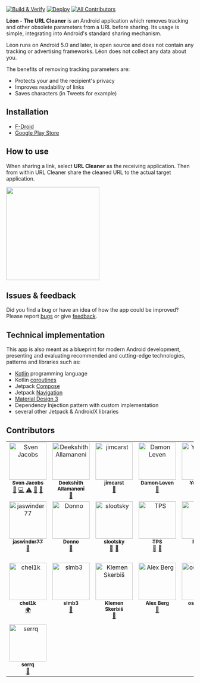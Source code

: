 [![Build & Verify](https://github.com/svenjacobs/leon/actions/workflows/build.yml/badge.svg)](https://github.com/svenjacobs/leon/actions/workflows/build.yml) [![Deploy](https://github.com/svenjacobs/leon/actions/workflows/deploy.yml/badge.svg)](https://github.com/svenjacobs/leon/actions/workflows/deploy.yml) <!-- ALL-CONTRIBUTORS-BADGE:START - Do not remove or modify this section -->
[![All Contributors](https://img.shields.io/badge/all_contributors-22-orange.svg?style=flat-square)](#contributors-)
<!-- ALL-CONTRIBUTORS-BADGE:END -->

**Léon - The URL Cleaner** is an Android application which removes tracking and other obsolete
parameters from a URL before sharing. Its usage is simple, integrating into Android's standard
sharing mechanism.

Léon runs on Android 5.0 and later, is open source and does not contain any tracking or advertising
frameworks. Léon does not collect any data about you.

The benefits of removing tracking parameters are:

- Protects your and the recipient's privacy
- Improves readability of links
- Saves characters (in Tweets for example)

## Installation

- [F-Droid](https://www.f-droid.org/packages/com.svenjacobs.app.leon/)
- [Google Play Store](https://play.google.com/store/apps/details?id=com.svenjacobs.app.leon)

## How to use

When sharing a link, select **URL Cleaner** as the receiving application. Then from within URL
Cleaner share the cleaned URL to the actual target application.

<img src="./app/src/main/res/drawable-nodpi/howto_pixel_5.webp" width="250" />

## Issues & feedback

Did you find a bug or have an idea of how the app could be improved? Please report
[bugs](https://github.com/svenjacobs/leon/issues) or give
[feedback](https://github.com/svenjacobs/leon/discussions).

## Technical implementation

This app is also meant as a blueprint for modern Android development, presenting and evaluating
recommended and cutting-edge technologies, patterns and libraries such as:

- [Kotlin](https://kotlinlang.org/) programming language
- Kotlin [coroutines](https://kotlinlang.org/docs/coroutines-overview.html)
- Jetpack [Compose](https://developer.android.com/jetpack/compose)
- Jetpack [Navigation](https://developer.android.com/guide/navigation)
- [Material Design 3](https://m3.material.io/)
- Dependency Injection pattern with custom implementation
- several other Jetpack & AndroidX libraries

## Contributors

<!-- ALL-CONTRIBUTORS-LIST:START - Do not remove or modify this section -->
<!-- prettier-ignore-start -->
<!-- markdownlint-disable -->
<table>
  <tbody>
    <tr>
      <td align="center" valign="top" width="14.28%"><a href="http://svenjacobs.com"><img src="https://avatars.githubusercontent.com/u/255313?v=4?s=100" width="100px;" alt="Sven Jacobs"/><br /><sub><b>Sven Jacobs</b></sub></a><br /><a href="#maintenance-svenjacobs" title="Maintenance">🚧</a> <a href="https://github.com/svenjacobs/leon/commits?author=svenjacobs" title="Code">💻</a> <a href="https://github.com/svenjacobs/leon/commits?author=svenjacobs" title="Tests">⚠️</a> <a href="https://github.com/svenjacobs/leon/commits?author=svenjacobs" title="Documentation">📖</a> <a href="#ideas-svenjacobs" title="Ideas, Planning, & Feedback">🤔</a></td>
      <td align="center" valign="top" width="14.28%"><a href="http://meet.deekshith.in"><img src="https://avatars.githubusercontent.com/u/2568945?v=4?s=100" width="100px;" alt="Deekshith Allamaneni"/><br /><sub><b>Deekshith Allamaneni</b></sub></a><br /><a href="#ideas-adeekshith" title="Ideas, Planning, & Feedback">🤔</a></td>
      <td align="center" valign="top" width="14.28%"><a href="https://github.com/jimcarst"><img src="https://avatars.githubusercontent.com/u/37066510?v=4?s=100" width="100px;" alt="jimcarst"/><br /><sub><b>jimcarst</b></sub></a><br /><a href="#ideas-jimcarst" title="Ideas, Planning, & Feedback">🤔</a></td>
      <td align="center" valign="top" width="14.28%"><a href="http://openfoxblog.leven.dev"><img src="https://avatars.githubusercontent.com/u/39553804?v=4?s=100" width="100px;" alt="Damon Leven"/><br /><sub><b>Damon Leven</b></sub></a><br /><a href="#ideas-MCWertGaming" title="Ideas, Planning, & Feedback">🤔</a></td>
      <td align="center" valign="top" width="14.28%"><a href="https://github.com/EasyVector"><img src="https://avatars.githubusercontent.com/u/25502419?v=4?s=100" width="100px;" alt="Yuhui Su"/><br /><sub><b>Yuhui Su</b></sub></a><br /><a href="https://github.com/svenjacobs/leon/commits?author=EasyVector" title="Code">💻</a></td>
      <td align="center" valign="top" width="14.28%"><a href="https://github.com/bangzek"><img src="https://avatars.githubusercontent.com/u/5100725?v=4?s=100" width="100px;" alt="Zakaria"/><br /><sub><b>Zakaria</b></sub></a><br /><a href="#ideas-bangzek" title="Ideas, Planning, & Feedback">🤔</a></td>
      <td align="center" valign="top" width="14.28%"><a href="https://github.com/pludi"><img src="https://avatars.githubusercontent.com/u/2112148?v=4?s=100" width="100px;" alt="Peter L."/><br /><sub><b>Peter L.</b></sub></a><br /><a href="#ideas-pludi" title="Ideas, Planning, & Feedback">🤔</a></td>
    </tr>
    <tr>
      <td align="center" valign="top" width="14.28%"><a href="https://github.com/jaswinder77"><img src="https://avatars.githubusercontent.com/u/31370528?v=4?s=100" width="100px;" alt="jaswinder77"/><br /><sub><b>jaswinder77</b></sub></a><br /><a href="#ideas-jaswinder77" title="Ideas, Planning, & Feedback">🤔</a></td>
      <td align="center" valign="top" width="14.28%"><a href="https://www.onnno.nl/"><img src="https://avatars.githubusercontent.com/u/31142286?v=4?s=100" width="100px;" alt="Donno"/><br /><sub><b>Donno</b></sub></a><br /><a href="#ideas-Donnnno" title="Ideas, Planning, & Feedback">🤔</a></td>
      <td align="center" valign="top" width="14.28%"><a href="https://github.com/slootsky"><img src="https://avatars.githubusercontent.com/u/5387861?v=4?s=100" width="100px;" alt="slootsky"/><br /><sub><b>slootsky</b></sub></a><br /><a href="#ideas-slootsky" title="Ideas, Planning, & Feedback">🤔</a> <a href="https://github.com/svenjacobs/leon/issues?q=author%3Aslootsky" title="Bug reports">🐛</a></td>
      <td align="center" valign="top" width="14.28%"><a href="https://www.rakuten.com/r/TPSAMU?eeid=6991100"><img src="https://avatars.githubusercontent.com/u/185902?v=4?s=100" width="100px;" alt="TPS"/><br /><sub><b>TPS</b></sub></a><br /><a href="#ideas-TPS" title="Ideas, Planning, & Feedback">🤔</a> <a href="https://github.com/svenjacobs/leon/issues?q=author%3ATPS" title="Bug reports">🐛</a></td>
      <td align="center" valign="top" width="14.28%"><a href="https://github.com/Enkidu70"><img src="https://avatars.githubusercontent.com/u/1456895?v=4?s=100" width="100px;" alt="Robert"/><br /><sub><b>Robert</b></sub></a><br /><a href="#ideas-Enkidu70" title="Ideas, Planning, & Feedback">🤔</a></td>
      <td align="center" valign="top" width="14.28%"><a href="http://cooper-davis.net"><img src="https://avatars.githubusercontent.com/u/8947634?v=4?s=100" width="100px;" alt="Ari Cooper Davis"/><br /><sub><b>Ari Cooper Davis</b></sub></a><br /><a href="#ideas-aricooperdavis" title="Ideas, Planning, & Feedback">🤔</a> <a href="https://github.com/svenjacobs/leon/commits?author=aricooperdavis" title="Code">💻</a> <a href="https://github.com/svenjacobs/leon/commits?author=aricooperdavis" title="Tests">⚠️</a></td>
      <td align="center" valign="top" width="14.28%"><a href="https://github.com/ChristopherKing42"><img src="https://avatars.githubusercontent.com/u/8742930?v=4?s=100" width="100px;" alt="Christopher King"/><br /><sub><b>Christopher King</b></sub></a><br /><a href="#ideas-ChristopherKing42" title="Ideas, Planning, & Feedback">🤔</a></td>
    </tr>
    <tr>
      <td align="center" valign="top" width="14.28%"><a href="https://github.com/chel1k"><img src="https://avatars.githubusercontent.com/u/70620574?v=4?s=100" width="100px;" alt="chel1k"/><br /><sub><b>chel1k</b></sub></a><br /><a href="#translation-chel1k" title="Translation">🌍</a></td>
      <td align="center" valign="top" width="14.28%"><a href="https://github.com/slmb3"><img src="https://avatars.githubusercontent.com/u/80601335?v=4?s=100" width="100px;" alt="slmb3"/><br /><sub><b>slmb3</b></sub></a><br /><a href="#ideas-slmb3" title="Ideas, Planning, & Feedback">🤔</a></td>
      <td align="center" valign="top" width="14.28%"><a href="https://github.com/aha999"><img src="https://avatars.githubusercontent.com/u/50620416?v=4?s=100" width="100px;" alt="Klemen Skerbiš"/><br /><sub><b>Klemen Skerbiš</b></sub></a><br /><a href="#ideas-aha999" title="Ideas, Planning, & Feedback">🤔</a></td>
      <td align="center" valign="top" width="14.28%"><a href="https://github.com/chexxor"><img src="https://avatars.githubusercontent.com/u/843161?v=4?s=100" width="100px;" alt="Alex Berg"/><br /><sub><b>Alex Berg</b></sub></a><br /><a href="#ideas-chexxor" title="Ideas, Planning, & Feedback">🤔</a></td>
      <td align="center" valign="top" width="14.28%"><a href="https://github.com/osjasmine"><img src="https://avatars.githubusercontent.com/u/86544869?v=4?s=100" width="100px;" alt="osjasmine"/><br /><sub><b>osjasmine</b></sub></a><br /><a href="https://github.com/svenjacobs/leon/issues?q=author%3Aosjasmine" title="Bug reports">🐛</a></td>
      <td align="center" valign="top" width="14.28%"><a href="https://github.com/guerda"><img src="https://avatars.githubusercontent.com/u/230782?v=4?s=100" width="100px;" alt="Philip Gillißen"/><br /><sub><b>Philip Gillißen</b></sub></a><br /><a href="https://github.com/svenjacobs/leon/issues?q=author%3Aguerda" title="Bug reports">🐛</a> <a href="#ideas-guerda" title="Ideas, Planning, & Feedback">🤔</a> <a href="https://github.com/svenjacobs/leon/commits?author=guerda" title="Code">💻</a> <a href="https://github.com/svenjacobs/leon/commits?author=guerda" title="Tests">⚠️</a></td>
      <td align="center" valign="top" width="14.28%"><a href="https://github.com/aleksandarzekovic"><img src="https://avatars.githubusercontent.com/u/47242383?v=4?s=100" width="100px;" alt="Aleksandar Zekovic"/><br /><sub><b>Aleksandar Zekovic</b></sub></a><br /><a href="https://github.com/svenjacobs/leon/commits?author=aleksandarzekovic" title="Code">💻</a> <a href="https://github.com/svenjacobs/leon/commits?author=aleksandarzekovic" title="Tests">⚠️</a></td>
    </tr>
    <tr>
      <td align="center" valign="top" width="14.28%"><a href="https://github.com/serrq"><img src="https://avatars.githubusercontent.com/u/113377431?v=4?s=100" width="100px;" alt="serrq"/><br /><sub><b>serrq</b></sub></a><br /><a href="#ideas-serrq" title="Ideas, Planning, & Feedback">🤔</a></td>
    </tr>
  </tbody>
</table>

<!-- markdownlint-restore -->
<!-- prettier-ignore-end -->

<!-- ALL-CONTRIBUTORS-LIST:END -->
<!-- prettier-ignore-start -->
<!-- markdownlint-disable -->

<!-- markdownlint-restore -->
<!-- prettier-ignore-end -->

<!-- ALL-CONTRIBUTORS-LIST:END -->
